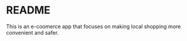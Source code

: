 # README

This is an e-coomerce app that focuses on making local shopping more convenient and safer.
